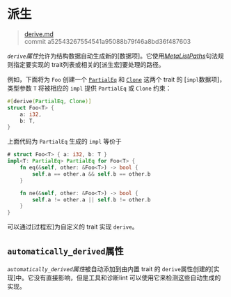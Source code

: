 # 派生

>[derive.md](https://github.com/rust-lang/reference/blob/master/src/attributes/derive.md)\
>commit a52543267554541a95088b79f46a8bd36f487603

*`derive`属性*允许为结构数据自动生成新的[数据项]。它使用[_MetaListPaths_]句法规则指定要实现的 trait列表或相关的[派生宏]要处理的路径。

例如，下面将为 `Foo` 创建一个 [`PartialEq`] 和 [`Clone`] 这两个 trait 的 [`impl`数据项]，类型参数 `T` 将被相应的 `impl` 提供 `PartialEq` 或 `Clone` 约束：

```rust
#[derive(PartialEq, Clone)]
struct Foo<T> {
    a: i32,
    b: T,
}
```

上面代码为 `PartialEq` 生成的 `impl` 等价于

```rust
# struct Foo<T> { a: i32, b: T }
impl<T: PartialEq> PartialEq for Foo<T> {
    fn eq(&self, other: &Foo<T>) -> bool {
        self.a == other.a && self.b == other.b
    }

    fn ne(&self, other: &Foo<T>) -> bool {
        self.a != other.a || self.b != other.b
    }
}
```

可以通过[过程宏]为自定义的 trait 实现 `derive`。

## `automatically_derived`属性

*`automatically_derived`属性*被自动添加到由内置 trait 的 `derive`属性创建的[实现]中。它没有直接影响，但是工具和诊断lint 可以使用它来检测这些自动生成的实现。

[_MetaListPaths_]: ../attributes.md#元数据项属性句法
[`Clone`]: https://doc.rust-lang.org/std/clone/trait.Clone.html
[`PartialEq`]: https://doc.rust-lang.org/std/cmp/trait.PartialEq.html
[`impl` item]: ../items/implementations.md
[items]: ../items.md
[derive macros]: ../procedural-macros.md#派生宏
[implementations]: ../items/implementations.md
[items]: ../items.md
[procedural macros]: ../procedural-macros.md#派生宏

